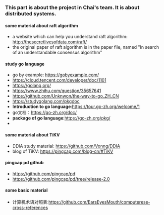 ### This part is about the project in Chai's team. It is about distributed systems.

#### some material about raft algorithm
- a website which can help you understand raft algorithm: http://thesecretlivesofdata.com/raft/
- the original paper of raft algorithm is in the paper file, named "In search of an understandable consensus algorithm"

#### study go language
- go by example: https://gobyexample.com/
- https://cloud.tencent.com/developer/doc/1101
- https://golang.org/
- https://www.zhihu.com/question/35657641
- https://github.com/Unknwon/the-way-to-go_ZH_CN
- https://studygolang.com/pkgdoc
- **Introduction to go language**:https://tour.go-zh.org/welcome/1
- go文档：https://go-zh.org/doc/
- **package of go language**:https://go-zh.org/pkg/
- 

#### some material about TiKV
- DDIA study material: https://github.com/Vonng/DDIA
- blog of TiKV: https://pingcap.com/blog-cn/#TiKV

#### pingcap pd github
- https://github.com/pingcap/pd
- https://github.com/pingcap/pd/tree/release-2.0

#### some basic material
- 计算机术语对照表:https://github.com/EarsEyesMouth/computerese-cross-references
